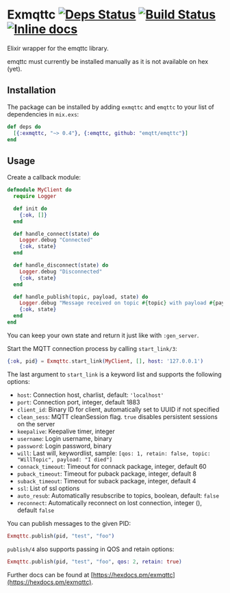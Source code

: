 # Exmqttc [![Deps Status](https://beta.hexfaktor.org/badge/all/github/timbuchwaldt/exmqttc.svg)](https://beta.hexfaktor.org/github/timbuchwaldt/exmqttc) [![Build Status](https://travis-ci.org/timbuchwaldt/exmqttc.svg?branch=master)](https://travis-ci.org/timbuchwaldt/exmqttc) [![Inline docs](http://inch-ci.org/github/timbuchwaldt/exmqttc.svg?branch=master)](http://inch-ci.org/github/timbuchwaldt/exmqttc)

Elixir wrapper for the emqttc library.

emqttc must currently be installed manually as it is not available on hex (yet).

## Installation

The package can be installed by adding `exmqttc` and `emqttc` to your list of dependencies in `mix.exs`:

```elixir
def deps do
  [{:exmqttc, "~> 0.4"}, {:emqttc, github: "emqtt/emqttc"}]
end
```


## Usage

Create a callback module:
```elixir
defmodule MyClient do
  require Logger

  def init do
    {:ok, []}
  end

  def handle_connect(state) do
    Logger.debug "Connected"
    {:ok, state}
  end

  def handle_disconnect(state) do
    Logger.debug "Disconnected"
    {:ok, state}
  end

  def handle_publish(topic, payload, state) do
    Logger.debug "Message received on topic #{topic} with payload #{payload}"
    {:ok, state}
  end
end
```

You can keep your own state and return it just like with `:gen_server`.

Start the MQTT connection process by calling `start_link/3`:
```elixir
{:ok, pid} = Exmqttc.start_link(MyClient, [], host: '127.0.0.1')
```
The last argument to `start_link` is a  keyword list and supports the following options:

- `host`: Connection host, charlist, default: `'localhost'`
- `port`: Connection port, integer, default 1883
- `client_id`: Binary ID for client, automatically set to UUID if not specified
- `clean_sess`: MQTT cleanSession flag. `true` disables persistent sessions on the server
- `keepalive`: Keepalive timer, integer
- `username`: Login username, binary
- `password`: Login password, binary
- `will`: Last will, keywordlist, sample: `[qos: 1, retain: false, topic: "WillTopic", payload: "I died"]`
- `connack_timeout`: Timeout for connack package, integer, default 60
- `puback_timeout`: Timeout for puback package, integer, default 8
- `suback_timeout`: Timeout for suback package, integer, default 4
- `ssl`: List of ssl options
- `auto_resub`: Automatically resubscribe to topics, boolean, default: `false`
- `reconnect`: Automatically reconnect on lost connection, integer (),  default `false`

You can publish messages to the given PID:

```elixir
Exmqttc.publish(pid, "test", "foo")
```

`publish/4` also supports passing in QOS and retain options:
```elixir
Exmqttc.publish(pid, "test", "foo", qos: 2, retain: true)
```

Further docs can be found at [https://hexdocs.pm/exmqttc](https://hexdocs.pm/exmqttc).
